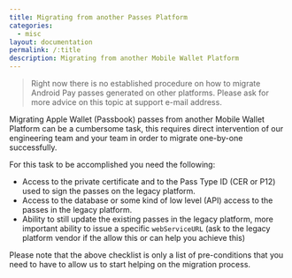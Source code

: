 ```yaml
---
title: Migrating from another Passes Platform
categories:
  - misc
layout: documentation
permalink: /:title
description: Migrating from another Mobile Wallet Platform
---
```


> Right now there is no established procedure on how to migrate Android Pay
passes generated on other platforms. Please ask for more advice on this topic at support e-mail address.

Migrating Apple Wallet (Passbook) passes from another Mobile Wallet Platform can be a cumbersome task, this requires direct intervention
of our engineering team and your team in order to migrate one-by-one successfully.

For this task to be accomplished you need the following:

- Access to the private certificate and to the Pass Type ID (CER or P12) used to sign the passes on the legacy platform.
- Access to the database or some kind of low level (API) access to the passes in the legacy platform.
- Ability to still update the existing passes in the legacy platform, more important ability to issue a specific `webServiceURL` (ask to the legacy platform vendor if the allow this or can help you achieve this)

<p class="note">
  Please note that the above checklist is only a list of pre-conditions that you need to have to allow us to start helping on the migration process.
</p>
